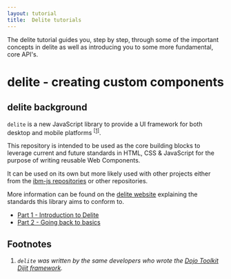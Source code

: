 ```yaml
---
layout: tutorial
title:  Delite tutorials
---
```


The delite tutorial guides you, step by step, through some of the important concepts in delite as well as introducing you to some more fundamental, core API's.

# delite - creating custom components

## delite background
`delite` is a new JavaScript library to provide a UI framework for both desktop and mobile platforms <sup><a href="#link1">[1]</a></sup>.

This repository is intended to be used as the core building blocks to leverage current and future standards in HTML, CSS & JavaScript for the
purpose of writing reusable Web Components.

It can be used on its own but more likely used with other projects either from the [ibm-js repositories](https://github.com/ibm-js)
or other repositories.

More information can be found on the [delite website](http://ibm-js.github.io/delite/) explaining the standards this library aims to conform to.


* [Part 1 - Introduction to Delite](introduction.md)
* [Part 2 - Going back to basics](basics.md)


## Footnotes

1.  <i><a name="link1"></a>`delite` was written by the same developers who wrote the [Dojo Toolkit Dijit framework](http://dojotoolkit.org/reference-guide/1.10/dijit).</i>
